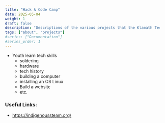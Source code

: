 ```yaml
---
title: "Hack & Code Camp"
date: 2025-05-04
weight: 1
draft: false
description: "Descriptions of the various projects that the Klamath Tech Collective is engaged in."
tags: ["about", "projects"]
#series: ["Documentation"]
#series_order: 1
---
```


- Youth learn tech skills
    - soldering
    - hardware
    - tech history
    - building a computer
    - installing an OS Linux
    - Build a website
    - etc.


### Useful Links:
- https://indigenoussteam.org/
